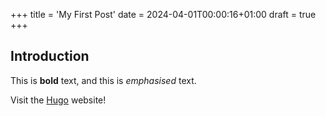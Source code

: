 +++
title = 'My First Post'
date = 2024-04-01T00:00:16+01:00
draft = true
+++

## Introduction

This is **bold** text, and this is *emphasised* text. 

Visit the [Hugo](https://gohugo.io) website!